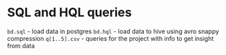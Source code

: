 # SQL and HQL queries
`bd.sql` - load data in postgres
`bd.hql` - load data to hive using avro snappy compression
`q[1..5].csv` - queries for the project with info to get insight from data
